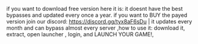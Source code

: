 if you want to download free version here it is: it doesnt have the best bypasses and updated every once a year.
if you want to BUY the payed version join our discord: https://discord.gg/tyx8aF6sDu | it updates every month and can bypass almost every server
,how to use it: download it,
extract,
open launcher ,
login,
and LAUNCH YOUR GAME!,
